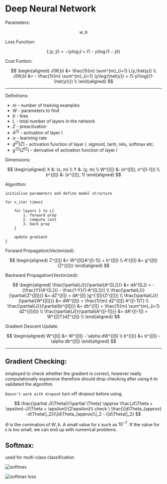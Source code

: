 # Deep Neural Network

Parameters:

$$
    w, b
$$

Loss Function:

$$
    L(y,\hat{y}) = -(y\log{\hat{y}} + (1-y)\log{(1-\hat{y})})
$$

Cost Funtion:

$$
    \begin{aligned}
        J(W,b) &= \frac{1}{m} \sum^{m}_{i=1} L(y,\hat{y}) \\
        J(W,b) &= - \frac{1}{m} \sum^{m}_{i=1} (y\log{\hat{y}} + (1-y)\log{(1-\hat{y})}) \\
    \end{aligned}
$$

---

Definitions:

- $m$ - number of training examples
- $W$ - parameters to find
- $b$ - bias
- $L$ - total number of layers in the network
- $Z$ - preactivation
- $A^{[l]}$ - activation of layer $l$
- $\alpha$ - learining rate
- $g^{[l]}(Z)$ - activation function of layer $l$, sigmoid, tanh, relu, softmax etc.
- $g^{'[l]}(Z^{[l]})$ - derivative of activation function of layer $l$

Dimensions:

$$ 
    \begin{aligned}
    X &: (x, m) \\
    Y &: (y, m) \\
    W^{[l]} &: (n^{[l]}, n^{[l-1]}) \\
    b^{[l]} &: (n^{[l]}, 1)
    \end{aligned}
$$

Algorithm:

    initialise parameters and define model structure

    for n_iter times{

        for layers 1 to L{
            1. forward prop
            2. compute cost
            3. back prop
        }

        update gradient
    }

Forward Propagation(Vectorized):

$$
    \begin{aligned}
    Z^{[l]} &= W^{[l]}A^{[l-1]} + b^{[l]} \\
    A^{[l]} &= g^{[l]}(Z^{[l]})
    \end{aligned}
$$

Backward Propagation(Vectorized):

$$
    \begin{aligned}
    \frac{\partial{J}}{\partial{A^{[L]}}} &= dA^{[L]} = -(\frac{Y}{A^{[L]}} - \frac{1-Y}{1-A^{[L]}}) \\
    \frac{\partial{J}}{\partial{Z^{[l]}}} &= dZ^{[l]} = dA^{[l] }g^{'[l]}(Z^{[l]}) \\
    \frac{\partial{J}}{\partial{W^{[l]}}} &= dW^{[l]} = \frac{1}{m} dZ^{[l]} A^{[l-1]T} \\
    \frac{\partial{J}}{\partial{b^{[l]}}} &= db^{[l]} = \frac{1}{m} \sum^{m}_{i=1} dZ^{[l](i)} \\
    \frac{\partial{J}}{\partial{A^{[l-1]}}} &= dA^{[l-1]} = W^{[l]T}dZ^{[l]} \\
    \end{aligned}
$$

Gradient Descent Update:

$$
    \begin{aligned}
    W^{[l]} &= W^{[l]} - \alpha dW^{[l]} \\
    b^{[l]} &= b^{[l]} - \alpha db^{[l]}
    \end{aligned}
$$

---
## **Gradient Checking**:

employed to check whether the gradient is correct, however really computationally expensive therefore should drop checking after using it to validated the algorithm. 

```Doesn't work with dropout``` turn off dropout before using.

$$
    \frac{\partial J(\Theta)}{\partial \Theta} \approx 
    \frac{J(\Theta + \epsilon)-J(\Theta + \epsilon)}{2\epsilon}\\ 
    check \  \frac{\|d\Theta_{approx} -d\Theta\|_2}{\|d\Theta_{approx}\|_2 - \|d\Theta\|_2}
$$

$\Theta$ is the comination of $W,b$. A small value for $\epsilon$  such as $10^{-7}$. If the value for $\epsilon$ is too small, we can end up with numerical problems.

## **Softmax**:

used for multi-class classification

![**softmax**](images\Softmax.jfif)

![**softmax loss**](images\Softmax_out.jfif)
